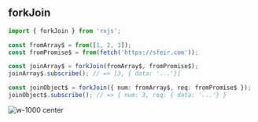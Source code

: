 ## forkJoin

```typescript
import { forkJoin } from 'rxjs';

const fromArray$ = from([1, 2, 3]);
const fromPromise$ = from(fetch('https://sfeir.com'));

const joinArray$ = forkJoin(fromArray$, fromPromise$);
joinArray$.subscribe(); // => [3, { data: '...'}]

const joinObject$ = forkJoin({ num: fromArray$, req: fromPromise$ });
joinObject$.subscribe(); // => { num: 3, req: { data: '...'} }
```

<!-- .element: class="big-code" -->

![w-1000 center](./assets/images/diagrams/factory_forkjoin.svg)
